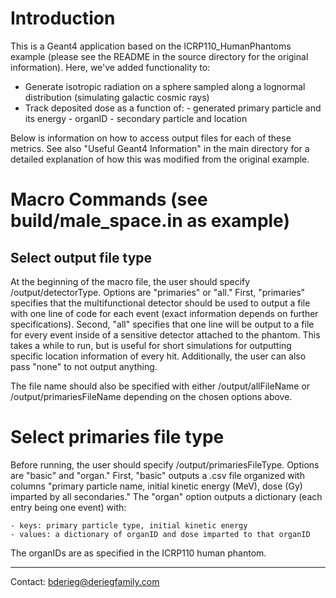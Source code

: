 
# Introduction
           
This is a Geant4 application based on the ICRP110_HumanPhantoms example (please see the README in the source directory 
for the original information). Here, we've added functionality to:

  - Generate isotropic radiation on a sphere sampled along a lognormal distribution (simulating galactic cosmic rays)
  - Track deposited dose as a function of: 
        - generated primary particle and its energy
        - organID
        - secondary particle and location
  
Below is information on how to access output files for each of these metrics. See also "Useful Geant4 Information" in
the main directory for a detailed explanation of how this was modified from the original example.
        
# Macro Commands (see build/male_space.in as example)
           
## Select output file type

At the beginning of the macro file, the user should specify /output/detectorType. Options are "primaries" or 
"all." First, "primaries" specifies that the multifunctional detector should be used to output a file with one 
line of code for each event (exact information depends on further specifications). Second, "all" specifies that
one line will be output to a file for every event inside of a sensitive detector attached to the phantom. This takes a
while to run, but is useful for short simulations for outputting specific location information of every hit. Additionally,
the user can also pass "none" to not output anything.

The file name should also be specified with either /output/allFileName or /output/primariesFileName depending on the chosen
options above.

# Select primaries file type

Before running, the user should specify /output/primariesFileType. Options are "basic" and "organ." First, "basic" outputs
a .csv file organized with columns "primary particle name, initial kinetic energy (MeV), dose (Gy) imparted by all secondaries."
The "organ" option outputs a dictionary (each entry being one event) with:
    
    - keys: primary particle type, initial kinetic energy
    - values: a dictionary of organID and dose imparted to that organID

The organIDs are as specified in the ICRP110 human phantom.

-----------

Contact: bderieg@deriegfamily.com
